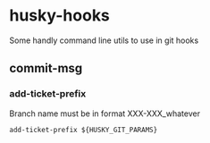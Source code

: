 # husky-hooks

Some handly command line utils to use in git hooks

## commit-msg

### add-ticket-prefix

Branch name must be in format XXX-XXX_whatever

`add-ticket-prefix ${HUSKY_GIT_PARAMS}`
